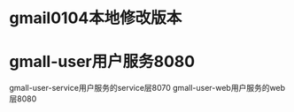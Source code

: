# gmail0104本地修改版本

# gmall-user用户服务8080
gmall-user-service用户服务的service层8070
gmall-user-web用户服务的web层8080